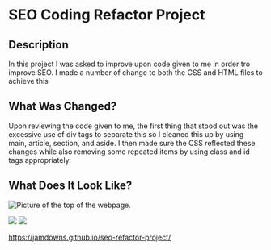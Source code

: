 # SEO Coding Refactor Project

## Description

In this project I was asked to improve upon code given to me in order tro improve SEO. I made a number of change to both the CSS and HTML files to achieve this

## What Was Changed?

Upon reviewing the code given to me, the first thing that stood out was the excessive use of div tags to separate this so I cleaned this up by using main, article, section, and aside. I then made sure the CSS reflected these changes while also removing some repeated items by using class and id tags appropriately.

## What Does It Look Like?


![Picture of the top of the webpage.](../assets/images/Horiseon-1.png)


<img src="../assets/images/Horiseon-2.png"/>


<img src="../assets/images/Horiseon-3.png"/>


https://jamdowns.github.io/seo-refactor-project/